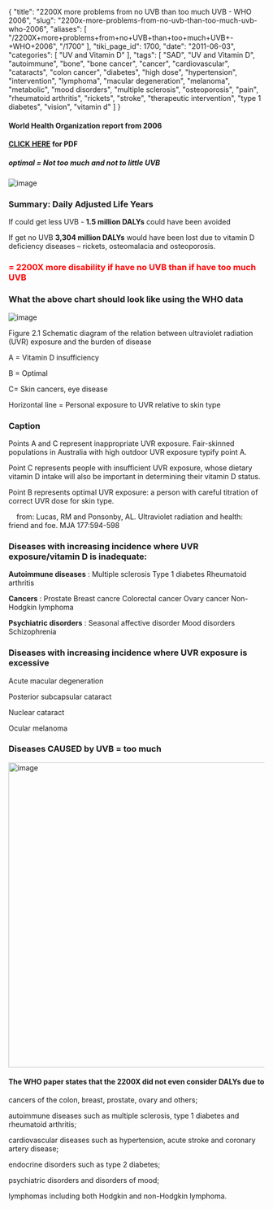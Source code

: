 {
    "title": "2200X more problems from no UVB than too much UVB - WHO 2006",
    "slug": "2200x-more-problems-from-no-uvb-than-too-much-uvb-who-2006",
    "aliases": [
        "/2200X+more+problems+from+no+UVB+than+too+much+UVB+-+WHO+2006",
        "/1700"
    ],
    "tiki_page_id": 1700,
    "date": "2011-06-03",
    "categories": [
        "UV and Vitamin D"
    ],
    "tags": [
        "SAD",
        "UV and Vitamin D",
        "autoimmune",
        "bone",
        "bone cancer",
        "cancer",
        "cardiovascular",
        "cataracts",
        "colon cancer",
        "diabetes",
        "high dose",
        "hypertension",
        "intervention",
        "lymphoma",
        "macular degeneration",
        "melanoma",
        "metabolic",
        "mood disorders",
        "multiple sclerosis",
        "osteoporosis",
        "pain",
        "rheumatoid arthritis",
        "rickets",
        "stroke",
        "therapeutic intervention",
        "type 1 diabetes",
        "vision",
        "vitamin d"
    ]
}


#### World Health Organization report from 2006

#### [CLICK HERE](https://www.VitaminDWiki.com/tiki-download_file.php?fileId=1892) for PDF

##### optimal = Not too much and not to little UVB

<img src="/attachments/d3.mock.jpg" alt="image"> 

### Summary: Daily Adjusted Life Years

If could get less UVB -  **1.5 million DALYs**  could have been avoided

If get no UVB  **3,304 million DALYs**  would have been lost due to vitamin D deficiency diseases – rickets, osteomalacia and osteoporosis. 

###  **<span style="color:#F00;">= 2200X more disability if have no UVB than if have too much UVB</span>** 

### What the above chart should look like using the WHO data

<img src="https://d1bk1kqxc0sym.cloudfront.net/attachments/jpeg/dalys.jpg" alt="image" style="max-width: 350px;">

Figure 2.1 Schematic diagram of the relation between ultraviolet radiation (UVR) exposure and the burden of disease

A = Vitamin D insufficiency 

B = Optimal 

C= Skin cancers, eye disease

Horizontal line = Personal exposure to UVR relative to skin type

### Caption

Points A and C represent inappropriate UVR exposure. Fair-skinned populations in Australia with high outdoor UVR exposure typify point A. 

Point C represents people with insufficient UVR exposure, whose dietary vitamin D intake will also be important in determining their vitamin D status. 

Point B represents optimal UVR exposure: a person with careful titration of correct UVR dose for skin type.

&nbsp; &nbsp; from: Lucas, RM and Ponsonby, AL. Ultraviolet radiation and health: friend and foe. MJA 177:594-598

### Diseases with increasing incidence where UVR exposure/vitamin D is inadequate:

 **Autoimmune diseases** : Multiple sclerosis Type 1 diabetes Rheumatoid arthritis

 **Cancers** : Prostate Breast cancre Colorectal cancer Ovary cancer Non-Hodgkin lymphoma

 **Psychiatric disorders** : Seasonal affective disorder Mood disorders Schizophrenia

### Diseases with increasing incidence where UVR exposure is excessive

Acute macular degeneration 

Posterior subcapsular cataract 

Nuclear cataract 

Ocular melanoma

### Diseases CAUSED by UVB = too much

<img src="https://d1bk1kqxc0sym.cloudfront.net/attachments/jpeg/diseases-caused-by-uv.jpg" alt="image" width="600">

#### The WHO paper states that the 2200X did not even consider DALYs due to

cancers of the colon, breast, prostate, ovary and others; 

autoimmune diseases such as multiple sclerosis, type 1 diabetes and rheumatoid arthritis; 

cardiovascular diseases such as hypertension, acute stroke and coronary artery disease; 

endocrine disorders such as type 2 diabetes; 

psychiatric disorders and disorders of mood; 

lymphomas including both Hodgkin and non-Hodgkin lymphoma.